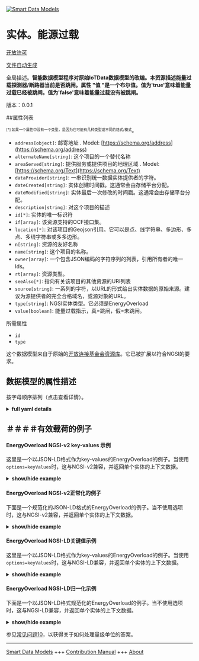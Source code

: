 <!-- 10-Header -->  
[![Smart Data Models](https://smartdatamodels.org/wp-content/uploads/2022/01/SmartDataModels_logo.png "Logo")](https://smartdatamodels.org)  
实体。能源过载  
=======<!-- /10-Header -->  
<!-- 15-License -->  
[开放许可](https://github.com/smart-data-models//dataModel.OCF/blob/master/EnergyOverload/LICENSE.md)  
[文件自动生成](https://docs.google.com/presentation/d/e/2PACX-1vTs-Ng5dIAwkg91oTTUdt8ua7woBXhPnwavZ0FxgR8BsAI_Ek3C5q97Nd94HS8KhP-r_quD4H0fgyt3/pub?start=false&loop=false&delayms=3000#slide=id.gb715ace035_0_60)  
<!-- /15-License -->  
<!-- 20-Description -->  
全局描述。**智能数据模型程序对原始IoTData数据模型的改编。本资源描述能量过载探测器/断路器当前是否跳闸。属性 "值 "是一个布尔值。值为'true'意味着能量过载已经被跳闸。值为'false'意味着能量过载没有被跳闸。**  
版本：0.0.1  
<!-- /20-Description -->  
<!-- 30-PropertiesList -->  

##属性列表  

<sup><sub>[*] 如果一个属性中没有一个类型，是因为它可能有几种类型或不同的格式/模式</sub></sup>。  
- `address[object]`: 邮寄地址  . Model: [https://schema.org/address](https://schema.org/address)- `alternateName[string]`: 这个项目的一个替代名称  - `areaServed[string]`: 提供服务或提供项目的地理区域  . Model: [https://schema.org/Text](https://schema.org/Text)- `dataProvider[string]`: 一串识别统一数据实体提供者的字符。  - `dateCreated[string]`: 实体创建时间戳。这通常会由存储平台分配。  - `dateModified[string]`: 实体最后一次修改的时间戳。这通常会由存储平台分配。  - `description[string]`: 对这个项目的描述  - `id[*]`: 实体的唯一标识符  - `if[array]`: 该资源支持的OCF接口集。  - `location[*]`: 对该项目的Geojson引用。它可以是点、线字符串、多边形、多点、多线字符串或多多边形。  - `n[string]`: 资源的友好名称  - `name[string]`: 这个项目的名称。  - `owner[array]`: 一个包含JSON编码的字符序列的列表，引用所有者的唯一Ids。  - `rt[array]`: 资源类型。  - `seeAlso[*]`: 指向有关该项目的其他资源的URI列表  - `source[string]`: 一系列的字符，以URL的形式给出实体数据的原始来源。建议为源提供者的完全合格域名，或源对象的URL。  - `type[string]`: NGSI实体类型。它必须是EnergyOverload  - `value[boolean]`: 能量过载指示，真=跳闸，假=未跳闸。  <!-- /30-PropertiesList -->  
<!-- 35-RequiredProperties -->  
所需属性  
- `id`  - `type`  <!-- /35-RequiredProperties -->  
<!-- 40-RequiredProperties -->  
这个数据模型来自于原始的[开放连接基金会资源库](https://github.com/openconnectivityfoundation/IoTDataModels)。它已被扩展以符合NGSI的要求。  
<!-- /40-RequiredProperties -->  
<!-- 50-DataModelHeader -->  
## 数据模型的属性描述  
按字母顺序排列（点击查看详情）。  
<!-- /50-DataModelHeader -->  
<!-- 60-ModelYaml -->  
<details><summary><strong>full yaml details</strong></summary>    
```yaml  
EnergyOverload:    
  description: 'Smart Data Models Program adaptation of the original IoTData data Models. This Resource describes whether an energy overload detector/circuit breaker is currently tripped. The Property ''value'' is a boolean. A value of ''true'' means that energy overload has been tripped. A value of ''false'' means that energy overload has not been tripped. '    
  properties:    
    address:    
      description: 'The mailing address'    
      properties:    
        addressCountry:    
          description: 'Property. The country. For example, Spain. Model:''https://schema.org/addressCountry'''    
          type: string    
        addressLocality:    
          description: 'Property. The locality in which the street address is, and which is in the region. Model:''https://schema.org/addressLocality'''    
          type: string    
        addressRegion:    
          description: 'Property. The region in which the locality is, and which is in the country. Model:''https://schema.org/addressRegion'''    
          type: string    
        postOfficeBoxNumber:    
          description: 'Property. The post office box number for PO box addresses. For example, 03578. Model:''https://schema.org/postOfficeBoxNumber'''    
          type: string    
        postalCode:    
          description: 'Property. The postal code. For example, 24004. Model:''https://schema.org/https://schema.org/postalCode'''    
          type: string    
        streetAddress:    
          description: 'Property. The street address. Model:''https://schema.org/streetAddress'''    
          type: string    
      type: object    
      x-ngsi:    
        model: https://schema.org/address    
        type: Property    
    alternateName:    
      description: 'An alternative name for this item'    
      type: string    
      x-ngsi:    
        type: Property    
    areaServed:    
      description: 'The geographic area where a service or offered item is provided'    
      type: string    
      x-ngsi:    
        model: https://schema.org/Text    
        type: Property    
    dataProvider:    
      description: 'A sequence of characters identifying the provider of the harmonised data entity.'    
      type: string    
      x-ngsi:    
        type: Property    
    dateCreated:    
      description: 'Entity creation timestamp. This will usually be allocated by the storage platform.'    
      format: date-time    
      type: string    
      x-ngsi:    
        type: Property    
    dateModified:    
      description: 'Timestamp of the last modification of the entity. This will usually be allocated by the storage platform.'    
      format: date-time    
      type: string    
      x-ngsi:    
        type: Property    
    description:    
      description: 'A description of this item'    
      type: string    
      x-ngsi:    
        type: Property    
    id:    
      anyOf: &energyoverload_-_properties_-_owner_-_items_-_anyof    
        - description: 'Property. Identifier format of any NGSI entity'    
          maxLength: 256    
          minLength: 1    
          pattern: ^[\w\-\.\{\}\$\+\*\[\]`|~^@!,:\\]+$    
          type: string    
        - description: 'Property. Identifier format of any NGSI entity'    
          format: uri    
          type: string    
      description: 'Unique identifier of the entity'    
      x-ngsi:    
        type: Property    
    if:    
      description: 'The OCF Interface set supported by this Resource.'    
      items:    
        enum:    
          - oic.if.s    
          - oic.if.baseline    
        type: string    
      minItems: 2    
      readOnly: true    
      type: array    
      uniqueItems: true    
      x-ngsi:    
        type: Property    
    location:    
      description: 'Geojson reference to the item. It can be Point, LineString, Polygon, MultiPoint, MultiLineString or MultiPolygon'    
      oneOf:    
        - description: 'GeoProperty. Geojson reference to the item. Point'    
          properties:    
            bbox:    
              items:    
                type: number    
              minItems: 4    
              type: array    
            coordinates:    
              items:    
                type: number    
              minItems: 2    
              type: array    
            type:    
              enum:    
                - Point    
              type: string    
          required:    
            - type    
            - coordinates    
          title: 'GeoJSON Point'    
          type: object    
        - description: 'GeoProperty. Geojson reference to the item. LineString'    
          properties:    
            bbox:    
              items:    
                type: number    
              minItems: 4    
              type: array    
            coordinates:    
              items:    
                items:    
                  type: number    
                minItems: 2    
                type: array    
              minItems: 2    
              type: array    
            type:    
              enum:    
                - LineString    
              type: string    
          required:    
            - type    
            - coordinates    
          title: 'GeoJSON LineString'    
          type: object    
        - description: 'GeoProperty. Geojson reference to the item. Polygon'    
          properties:    
            bbox:    
              items:    
                type: number    
              minItems: 4    
              type: array    
            coordinates:    
              items:    
                items:    
                  items:    
                    type: number    
                  minItems: 2    
                  type: array    
                minItems: 4    
                type: array    
              type: array    
            type:    
              enum:    
                - Polygon    
              type: string    
          required:    
            - type    
            - coordinates    
          title: 'GeoJSON Polygon'    
          type: object    
        - description: 'GeoProperty. Geojson reference to the item. MultiPoint'    
          properties:    
            bbox:    
              items:    
                type: number    
              minItems: 4    
              type: array    
            coordinates:    
              items:    
                items:    
                  type: number    
                minItems: 2    
                type: array    
              type: array    
            type:    
              enum:    
                - MultiPoint    
              type: string    
          required:    
            - type    
            - coordinates    
          title: 'GeoJSON MultiPoint'    
          type: object    
        - description: 'GeoProperty. Geojson reference to the item. MultiLineString'    
          properties:    
            bbox:    
              items:    
                type: number    
              minItems: 4    
              type: array    
            coordinates:    
              items:    
                items:    
                  items:    
                    type: number    
                  minItems: 2    
                  type: array    
                minItems: 2    
                type: array    
              type: array    
            type:    
              enum:    
                - MultiLineString    
              type: string    
          required:    
            - type    
            - coordinates    
          title: 'GeoJSON MultiLineString'    
          type: object    
        - description: 'GeoProperty. Geojson reference to the item. MultiLineString'    
          properties:    
            bbox:    
              items:    
                type: number    
              minItems: 4    
              type: array    
            coordinates:    
              items:    
                items:    
                  items:    
                    items:    
                      type: number    
                    minItems: 2    
                    type: array    
                  minItems: 4    
                  type: array    
                type: array    
              type: array    
            type:    
              enum:    
                - MultiPolygon    
              type: string    
          required:    
            - type    
            - coordinates    
          title: 'GeoJSON MultiPolygon'    
          type: object    
      x-ngsi:    
        type: GeoProperty    
    n:    
      description: 'Friendly name of the Resource'    
      maxLength: 64    
      readOnly: true    
      type: string    
      x-ngsi:    
        type: Property    
    name:    
      description: 'The name of this item.'    
      type: string    
      x-ngsi:    
        type: Property    
    owner:    
      description: 'A List containing a JSON encoded sequence of characters referencing the unique Ids of the owner(s)'    
      items:    
        anyOf: *energyoverload_-_properties_-_owner_-_items_-_anyof    
        description: 'Property. Unique identifier of the entity'    
      type: array    
      x-ngsi:    
        type: Property    
    rt:    
      description: 'The Resource Type.'    
      items:    
        enum:    
          - oic.r.energy.overload    
        maxLength: 64    
        type: string    
      minItems: 1    
      readOnly: true    
      type: array    
      uniqueItems: true    
      x-ngsi:    
        type: Property    
    seeAlso:    
      description: 'list of uri pointing to additional resources about the item'    
      oneOf:    
        - items:    
            format: uri    
            type: string    
          minItems: 1    
          type: array    
        - format: uri    
          type: string    
      x-ngsi:    
        type: Property    
    source:    
      description: 'A sequence of characters giving the original source of the entity data as a URL. Recommended to be the fully qualified domain name of the source provider, or the URL to the source object.'    
      type: string    
      x-ngsi:    
        type: Property    
    type:    
      description: 'NGSI entity type. It has to be EnergyOverload'    
      enum:    
        - EnergyOverload    
      type: string    
      x-ngsi:    
        type: Property    
    value:    
      description: 'The energy overload indication,true = tripped, false = not tripped.'    
      readOnly: true    
      type: boolean    
      x-ngsi:    
        type: Property    
  required:    
    - id    
    - type    
  type: object    
  x-derived-from: https://github.com/OpenInterConnect/IoTDataModels/blob/master/EnergyOverloadResURI.swagger.json    
  x-disclaimer: 'Redistribution and use in source and binary forms, with or without modification, are permitted  provided that the license conditions are met. Copyleft (c) 2021 Contributors to Smart Data Models Program'    
  x-license-url: https://github.com/smart-data-models/dataModel.OCF/blob/master/EnergyOverload/LICENSE.md    
  x-model-schema: https://smart-data-models.github.io/dataModel.IoTDataModels/EnergyOverload/schema.json    
  x-model-tags: OCF    
  x-version: 0.0.1    
```  
</details>    
<!-- /60-ModelYaml -->  
<!-- 70-MiddleNotes -->  
<!-- /70-MiddleNotes -->  
<!-- 80-Examples -->  
## ＃＃＃＃有效载荷的例子  
#### EnergyOverload NGSI-v2 key-values 示例  
这里是一个以JSON-LD格式作为key-values的EnergyOverload的例子。当使用`options=keyValues`时，这与NGSI-v2兼容，并返回单个实体的上下文数据。  
<details><summary><strong>show/hide example</strong></summary>    
```json  
{  
  "id": "urn:ngsi-ld:EnergyOverload:id:XYJB:57383405",  
  "dateCreated": "1974-03-17T20:21:35Z",  
  "dateModified": "2003-05-25T04:57:21Z",  
  "source": "Response alone this great visit site industry add. Painting according woman former several.",  
  "name": "Age standard mention Mrs. Explain art class chance drug who everything. Style stuff financial. Owner remember glass yes performance section.",  
  "alternateName": "Care network speech brother ahead. His religious college star.",  
  "description": "Church two record painting. Strong season end identify remember message. Nation side soon learn realize bad.",  
  "dataProvider": "Nice international week actually. Appear chance light attack discussion world land.",  
  "owner": [  
    "urn:ngsi-ld:EnergyOverload:items:VFZT:44182994",  
    "urn:ngsi-ld:EnergyOverload:items:UUEJ:58597087"  
  ],  
  "seeAlso": [  
    "urn:ngsi-ld:EnergyOverload:items:DZHC:27624371",  
    "urn:ngsi-ld:EnergyOverload:items:DTBB:94053851"  
  ],  
  "location": {  
    "type": "Point",  
    "coordinates": [  
      -62.3715995,  
      82.314226  
    ]  
  },  
  "address": {  
    "streetAddress": "Reduce this protect able. Add history dream rather condition partner. Authority laugh become color represent image.",  
    "addressLocality": "Might production exactly account. Imagine behind offer maybe push expect behavior vote. She grow heavy.",  
    "addressRegion": "Parent site lawyer woman stage. Somebody again early he nice. Mother however they live task together.",  
    "addressCountry": "Task computer card notice road feel. May research produce address. Five act serious environment protect itself lose.",  
    "postalCode": "Think material rock. Thank back center parent set outside both. He avoid on understand to thousand perhaps.",  
    "postOfficeBoxNumber": "Owner big result turn born. Threat chance by particular could man."  
  },  
  "areaServed": "That relationship plant know. Full natural wall coach."  
}  
```  
</details>  
#### EnergyOverload NGSI-v2正常化的例子  
下面是一个规范化的JSON-LD格式的EnergyOverload的例子。当不使用选项时，这与NGSI-v2兼容，并返回单个实体的上下文数据。  
<details><summary><strong>show/hide example</strong></summary>    
```json  
{  
  "id": {  
    "type": "string",  
    "value": "urn:ngsi-ld:EnergyOverload:id:XYJB:57383405"  
  },  
  "dateCreated": {  
    "format": "date-time",  
    "type": "string",  
    "value": "1974-03-17T20:21:35Z"  
  },  
  "dateModified": {  
    "format": "date-time",  
    "type": "string",  
    "value": "2003-05-25T04:57:21Z"  
  },  
  "source": {  
    "type": "string",  
    "value": "Response alone this great visit site industry add. Painting according woman former several."  
  },  
  "name": {  
    "type": "string",  
    "value": "Age standard mention Mrs. Explain art class chance drug who everything. Style stuff financial. Owner remember glass yes performance section."  
  },  
  "alternateName": {  
    "type": "string",  
    "value": "Care network speech brother ahead. His religious college star."  
  },  
  "description": {  
    "type": "string",  
    "value": "Church two record painting. Strong season end identify remember message. Nation side soon learn realize bad."  
  },  
  "dataProvider": {  
    "type": "string",  
    "value": "Nice international week actually. Appear chance light attack discussion world land."  
  },  
  "owner": {  
    "type": "array",  
    "value": [  
      "urn:ngsi-ld:EnergyOverload:items:VFZT:44182994",  
      "urn:ngsi-ld:EnergyOverload:items:UUEJ:58597087"  
    ]  
  },  
  "seeAlso": {  
    "type": "array",  
    "value": [  
      "urn:ngsi-ld:EnergyOverload:items:DZHC:27624371",  
      "urn:ngsi-ld:EnergyOverload:items:DTBB:94053851"  
    ]  
  },  
  "location": {  
    "type": "object",  
    "value": {  
      "type": "Point",  
      "coordinates": [  
        -62.3715995,  
        82.314226  
      ]  
    }  
  },  
  "address": {  
    "type": "object",  
    "value": {  
      "streetAddress": "Reduce this protect able. Add history dream rather condition partner. Authority laugh become color represent image.",  
      "addressLocality": "Might production exactly account. Imagine behind offer maybe push expect behavior vote. She grow heavy.",  
      "addressRegion": "Parent site lawyer woman stage. Somebody again early he nice. Mother however they live task together.",  
      "addressCountry": "Task computer card notice road feel. May research produce address. Five act serious environment protect itself lose.",  
      "postalCode": "Think material rock. Thank back center parent set outside both. He avoid on understand to thousand perhaps.",  
      "postOfficeBoxNumber": "Owner big result turn born. Threat chance by particular could man."  
    }  
  },  
  "areaServed": {  
    "type": "string",  
    "value": "That relationship plant know. Full natural wall coach."  
  }  
}  
```  
</details>  
#### EnergyOverload NGSI-LD关键值示例  
这里是一个以JSON-LD格式作为key-values的EnergyOverload的例子。当使用`options=keyValues`时，这与NGSI-LD兼容，并返回单个实体的上下文数据。  
<details><summary><strong>show/hide example</strong></summary>    
```json  
{  
    "id": "urn:ngsi-ld:EnergyOverload:id:XYJB:57383405",  
    "dateCreated": "1974-03-17T20:21:35Z",  
    "dateModified": "2003-05-25T04:57:21Z",  
    "source": "Response alone this great visit site industry add. Painting according woman former several.",  
    "name": "Age standard mention Mrs. Explain art class chance drug who everything. Style stuff financial. Owner remember glass yes performance section.",  
    "alternateName": "Care network speech brother ahead. His religious college star.",  
    "description": "Church two record painting. Strong season end identify remember message. Nation side soon learn realize bad.",  
    "dataProvider": "Nice international week actually. Appear chance light attack discussion world land.",  
    "owner": [  
        "urn:ngsi-ld:EnergyOverload:items:VFZT:44182994",  
        "urn:ngsi-ld:EnergyOverload:items:UUEJ:58597087"  
    ],  
    "seeAlso": [  
        "urn:ngsi-ld:EnergyOverload:items:DZHC:27624371",  
        "urn:ngsi-ld:EnergyOverload:items:DTBB:94053851"  
    ],  
    "location": {  
        "type": "Point",  
        "coordinates": [  
            -62.3715995,  
            82.314226  
        ]  
    },  
    "address": {  
        "streetAddress": "Reduce this protect able. Add history dream rather condition partner. Authority laugh become color represent image.",  
        "addressLocality": "Might production exactly account. Imagine behind offer maybe push expect behavior vote. She grow heavy.",  
        "addressRegion": "Parent site lawyer woman stage. Somebody again early he nice. Mother however they live task together.",  
        "addressCountry": "Task computer card notice road feel. May research produce address. Five act serious environment protect itself lose.",  
        "postalCode": "Think material rock. Thank back center parent set outside both. He avoid on understand to thousand perhaps.",  
        "postOfficeBoxNumber": "Owner big result turn born. Threat chance by particular could man."  
    },  
    "areaServed": "That relationship plant know. Full natural wall coach.",  
    "@context": [  
        "https://smartdatamodels.org/context.jsonld",  
        "https://raw.githubusercontent.com/smart-data-models/dataModel.OCF/master/context.jsonld"  
    ]  
}  
```  
</details>  
#### EnergyOverload NGSI-LD归一化示例  
下面是一个以JSON-LD格式规范化的EnergyOverload的例子。当不使用选项时，这与NGSI-LD兼容，并返回单个实体的上下文数据。  
<details><summary><strong>show/hide example</strong></summary>    
```json  
{  
    "id": "urn:ngsi-ld:EnergyOverload:id:PXSH:23096499",  
    "dateCreated": {  
        "type": "Property",  
        "value": {  
            "@type": "DateTime",  
            "@value": "1998-01-05T07:49:58Z"  
        }  
    },  
    "dateModified": {  
        "type": "Property",  
        "value": {  
            "@type": "DateTime",  
            "@value": "1989-05-27T02:44:22Z"  
        }  
    },  
    "source": {  
        "type": "Property",  
        "value": "Move building will two a. Including drop drop policy opportunity."  
    },  
    "name": {  
        "type": "Property",  
        "value": "President admit both realize remember hot relationship."  
    },  
    "alternateName": {  
        "type": "Property",  
        "value": "Keep imagine stand answer. Appear owner we. Live whom contain miss."  
    },  
    "description": {  
        "type": "Property",  
        "value": "Article stock treat. Anything set claim whom contain those."  
    },  
    "dataProvider": {  
        "type": "Property",  
        "value": "Hear property it effect top. First central bit particular American mean. Hundred light also church."  
    },  
    "owner": {  
        "type": "Property",  
        "value": [  
            "urn:ngsi-ld:EnergyOverload:items:KLTE:97669741",  
            "urn:ngsi-ld:EnergyOverload:items:LGOK:70219090"  
        ]  
    },  
    "seeAlso": {  
        "type": "Property",  
        "value": [  
            "urn:ngsi-ld:EnergyOverload:items:LKOG:56325483"  
        ]  
    },  
    "location": {  
        "type": "Property",  
        "value": {  
            "type": "Point",  
            "coordinates": [  
                -77.6364145,  
                46.870351  
            ]  
        }  
    },  
    "address": {  
        "type": "Property",  
        "value": {  
            "streetAddress": "Fund alone role determine conference realize against including. Reflect save scene subject state sense certainly successful. Improve develop medical people over. Least cover manager.",  
            "addressLocality": "Make son per Democrat information. Picture color run training billion read. Than big stay. Increase religious choose year drive born company.",  
            "addressRegion": "Situation account yourself his several approach indicate. Travel character easy policy record west seat.",  
            "addressCountry": "Finish just discuss agree event. Cup evidence point least happen measure. Television lose down instead painting others.",  
            "postalCode": "Seat protect doctor thank later. Full whatever at door commercial. Every agency spring answer.",  
            "postOfficeBoxNumber": "Short north family fish. Artist challenge those."  
        }  
    },  
    "areaServed": {  
        "type": "Property",  
        "value": "Just choice cell stage. Student own son economy book others lot. Foot science heart bank. Service beautiful fact shake arm over when art."  
    },  
    "@context": [  
        "https://smartdatamodels.org/context.jsonld",  
        "https://raw.githubusercontent.com/smart-data-models/dataModel.OCF/master/context.jsonld"  
    ]  
}  
```  
</details><!-- /80-Examples -->  
<!-- 90-FooterNotes -->  
<!-- /90-FooterNotes -->  
<!-- 95-Units -->  
参见[常见问题10](https://smartdatamodels.org/index.php/faqs/)，以获得关于如何处理量级单位的答案。  
<!-- /95-Units -->  
<!-- 97-LastFooter -->  
---  
[Smart Data Models](https://smartdatamodels.org) +++ [Contribution Manual](https://bit.ly/contribution_manual) +++ [About](https://bit.ly/Introduction_SDM)<!-- /97-LastFooter -->  
